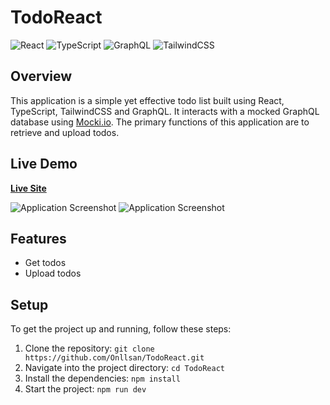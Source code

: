 # TodoReact

![React](https://img.shields.io/badge/-React-black?style=flat&logo=react)
![TypeScript](https://img.shields.io/badge/-TypeScript-007ACC?style=flat&logo=typescript)
![GraphQL](https://img.shields.io/badge/-GraphQL-E10098?style=flat&logo=graphql)
![TailwindCSS](https://img.shields.io/badge/-TailwindCSS-38B2AC?style=flat&logo=tailwind-css)

## Overview
This application is a simple yet effective todo list built using React, TypeScript, TailwindCSS and GraphQL. It interacts with a mocked GraphQL database using [Mocki.io](https://www.mocki.io/fake-graphql-api). The primary functions of this application are to retrieve and upload todos.

## Live Demo
**[Live Site](https://mytodomocki.netlify.app/)**

![Application Screenshot](![image](https://github.com/Onllsan/TodoReact/assets/114822626/e2402ddf-2fe3-41fb-a73f-3cb116a2cb12))
![Application Screenshot](![image](https://github.com/Onllsan/TodoReact/assets/114822626/66552f77-ba4a-40d2-809a-946f5a32e8d8))


## Features
- Get todos
- Upload todos

## Setup
To get the project up and running, follow these steps:

1. Clone the repository: `git clone https://github.com/Onllsan/TodoReact.git`
2. Navigate into the project directory: `cd TodoReact`
3. Install the dependencies: `npm install`
4. Start the project: `npm run dev`
